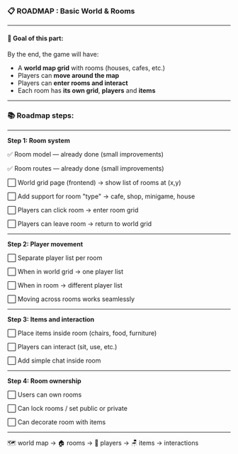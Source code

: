 ### 📋 **ROADMAP : Basic World & Rooms**

---

#### 🎯 **Goal of this part:**

By the end, the game will have:

- A **world map grid** with rooms (houses, cafes, etc.)
- Players can **move around the map**
- Players can **enter rooms and interact**
- Each room has **its own grid**, **players** and **items**

---

### 📚 **Roadmap steps:**

---

**Step 1: Room system**

✅ Room model — already done (small improvements)

✅ Room routes — already done (small improvements)

⬜ World grid page (frontend) → show list of rooms at (x,y)

⬜ Add support for room "type" → cafe, shop, minigame, house

⬜ Players can click room → enter room grid

⬜ Players can leave room → return to world grid

---

**Step 2: Player movement**

⬜ Separate player list per room

⬜ When in world grid → one player list

⬜ When in room → different player list

⬜ Moving across rooms works seamlessly

---

**Step 3: Items and interaction**

⬜ Place items inside room (chairs, food, furniture)

⬜ Players can interact (sit, use, etc.)

⬜ Add simple chat inside room

---

**Step 4: Room ownership**

⬜ Users can own rooms

⬜ Can lock rooms / set public or private

⬜ Can decorate room with items

---

🗺️ world map → 🏠 rooms → 👥 players → 🪑 items → interactions
